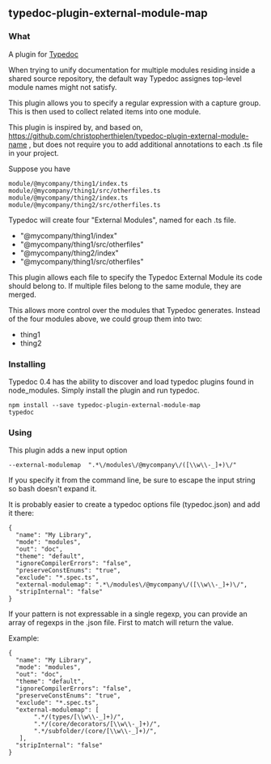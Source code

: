 ## typedoc-plugin-external-module-map

### What

A plugin for [Typedoc](http://typedoc.org)

When trying to unify documentation for multiple modules residing inside a shared source repository, the default way Typedoc assignes top-level 
module names might not satisfy. 

This plugin allows you to specify a regular expression with a capture group. This is then used to collect related items into one module.

This plugin is inspired by, and based on, https://github.com/christopherthielen/typedoc-plugin-external-module-name , but does not require you to 
add additional annotations to each .ts file in your project.


Suppose you have
```
module/@mycompany/thing1/index.ts
module/@mycompany/thing1/src/otherfiles.ts
module/@mycompany/thing2/index.ts
module/@mycompany/thing2/src/otherfiles.ts
```

Typedoc will create four "External Modules", named for each .ts file.

- "@mycompany/thing1/index"
- "@mycompany/thing1/src/otherfiles"
- "@mycompany/thing2/index"
- "@mycompany/thing1/src/otherfiles"

This plugin allows each file to specify the Typedoc External Module its code should belong to.
If multiple files belong to the same module, they are merged.

This allows more control over the modules that Typedoc generates.
Instead of the four modules above, we could group them into two:

- thing1
- thing2

### Installing

Typedoc 0.4 has the ability to discover and load typedoc plugins found in node_modules.
Simply install the plugin and run typedoc.

```
npm install --save typedoc-plugin-external-module-map
typedoc
```

### Using

This plugin adds a new input option
```
--external-modulemap  ".*\/modules\/@mycompany\/([\\w\\-_]+)\/"
```

If you specify it from the command line, be sure to escape the input string so bash doesn't expand it.

It is probably easier to create a typedoc options file (typedoc.json) and add it there:

```
{
  "name": "My Library",
  "mode": "modules",
  "out": "doc",
  "theme": "default",
  "ignoreCompilerErrors": "false",
  "preserveConstEnums": "true",
  "exclude": "*.spec.ts",
  "external-modulemap": ".*\/modules\/@mycompany\/([\\w\\-_]+)\/",
  "stripInternal": "false"
}
```

If your pattern is not expressable in a single regexp, you can provide an array of regexps in the .json file. First to match will return the value.

Example:
```
{
  "name": "My Library",
  "mode": "modules",
  "out": "doc",
  "theme": "default",
  "ignoreCompilerErrors": "false",
  "preserveConstEnums": "true",
  "exclude": "*.spec.ts",
  "external-modulemap": [
	   ".*/(types/[\\w\\-_]+)/",
	   ".*/(core/decorators/[\\w\\-_]+)/",
	   ".*/subfolder/(core/[\\w\\-_]+)/",
   ],
  "stripInternal": "false"
}
```
